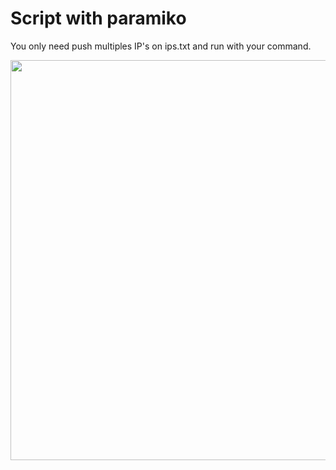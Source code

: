 # Script with paramiko
<p>You only need push multiples IP's on ips.txt and run with your command.</p>
<img src="https://user-images.githubusercontent.com/112919267/200185044-5e7d916c-4803-4ce3-981f-5d329f588e92.png" margin="auto" width="640px" height="auto">